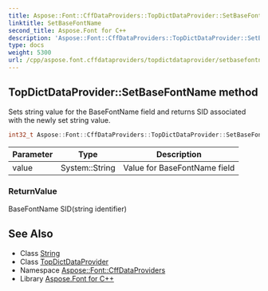 ```yaml
---
title: Aspose::Font::CffDataProviders::TopDictDataProvider::SetBaseFontName method
linktitle: SetBaseFontName
second_title: Aspose.Font for C++
description: 'Aspose::Font::CffDataProviders::TopDictDataProvider::SetBaseFontName method. Sets string value for the BaseFontName field and returns SID associated with the newly set string value in C++.'
type: docs
weight: 5300
url: /cpp/aspose.font.cffdataproviders/topdictdataprovider/setbasefontname/
---
```

## TopDictDataProvider::SetBaseFontName method


Sets string value for the BaseFontName field and returns SID associated with the newly set string value.

```cpp
int32_t Aspose::Font::CffDataProviders::TopDictDataProvider::SetBaseFontName(System::String value)
```


| Parameter | Type | Description |
| --- | --- | --- |
| value | System::String | Value for BaseFontName field |

### ReturnValue

BaseFontName SID(string identifier)

## See Also

* Class [String](../../../system/string/)
* Class [TopDictDataProvider](../)
* Namespace [Aspose::Font::CffDataProviders](../../)
* Library [Aspose.Font for C++](../../../)
